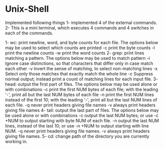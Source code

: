 # Unix-Shell
  Implemented following things
1- implemented 4 of the external commands.
2- This is a mini terminal, which executes 4 commands and 4 switches in each of the commands.

1- wc:
		print newline, word, and byte counts for each file. The options below may be used to select which counts are printed
    -c  print the byte counts
    -l  print the newline counts
    -w  print the word counts
2- grep:
		print lines matching a pattern. The options below may be used to match pattern
    -i  Ignore case distinctions, so that characters that differ only in case match each other
    -v  Invert the sense of matching, to select non-matching lines
    -x  Select  only  those  matches  that  exactly match the whole line
    -c  Suppress normal output; instead print a count of matching lines for each input file.
3- head:
		output the first part of files. The options below may be used alone or with combinations
    -c  print the first NUM bytes of each file; with the leading '-', print all but the last NUM bytes of each file
    -n  print the first NUM lines instead of the first 10; with the leading '-', print all but the last NUM lines of each file.
    -q  never print headers giving file names
    -v  always print headers giving file names
4- tail:
		output the last part of files. The options below may be used alone or with combinations
    -c  output the last NUM bytes; or use -c +NUM to output starting with byte NUM of each file.
    -n  output the last NUM lines, instead of the last 10; or use -n +NUM to output starting with line NUM.
    -q  never print headers giving file names.
    -v  always print headers giving file names.
5- cd:
		change path of the directory you are currently working in.
